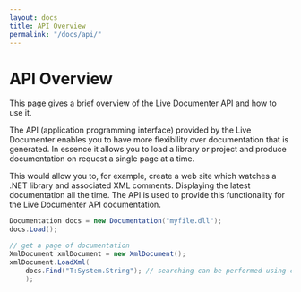 ```yaml
---
layout: docs
title: API Overview
permalink: "/docs/api/"
---
```


# API Overview

This page gives a brief overview of the Live Documenter API and how to use it.

The API (application programming interface) provided by the Live Documenter enables you to have more flexibility over documentation that is generated. In essence it allows you to load a library or project and produce documentation on request a single page at a time.

This would allow you to, for example, create a web site which watches a .NET library and associated XML comments. Displaying the latest documentation all the time. The API is used to provide this functionality for the Live Documenter API documentation.

```cs
Documentation docs = new Documentation("myfile.dll");
docs.Load();

// get a page of documentation
XmlDocument xmlDocument = new XmlDocument();
xmlDocument.LoadXml(
	docs.Find("T:System.String"); // searching can be performed using cref paths
	);
```